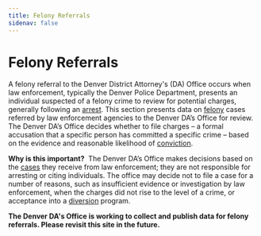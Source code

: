 ```yaml
---
title: Felony Referrals
sidenav: false
---
```

# Felony Referrals

A felony referral to the Denver District Attorney's (DA) Office occurs when law enforcement, typically the Denver Police Department, presents an individual suspected of a felony crime to review for potential charges, generally following an <a href="/technical-notes#arrest">arrest</a>. This section presents data on <a href="/technical-notes#felony">felony</a> cases referred by law enforcement agencies to the Denver DA’s Office for review. The Denver DA’s Office decides whether to file charges – a formal accusation that a specific person has committed a specific crime – based on the evidence and reasonable likelihood of <a href="/technical-notes#conviction">conviction</a>. 

**Why is this important?**  The Denver DA’s Office makes decisions based on the <a href="/technical-notes#case">cases</a> they receive from law enforcement; they are not responsible for arresting or citing individuals. The office may decide not to file a case for a number of reasons, such as insufficient evidence or investigation by law enforcement, when the charges did not rise to the level of a crime, or acceptance into a  <a href="/technical-notes#diversion">diversion</a> program.

**The Denver DA's Office is working to collect and publish data for felony referrals. Please revisit this site in the future.**

<!---

## Indicators

Below are a set of <a href="/technical-notes#indicators">indicators</a>  that provide additional context about felony referrals. These indicators help the Denver DA's Office ensure we maximize government resources by making strategic decisions about which cases to accept for prosecution. 

<iframe title="Avoiding Unnecessary Felony Charges at Filing" aria-label="Interactive line chart" id="datawrapper-chart-qZJl6" src="https://datawrapper.dwcdn.net/qZJl6/" scrolling="no" frameborder="0" style="width: 0; min-width: 100% !important; border: none;" height="400"></iframe><script type="text/javascript">!function(){"use strict";window.addEventListener("message",(function(e){if(void 0!==e.data["datawrapper-height"]){var t=document.querySelectorAll("iframe");for(var a in e.data["datawrapper-height"])for(var r=0;r<t.length;r++){if(t[r].contentWindow===e.source)t[r].style.height=e.data["datawrapper-height"][a]+"px"}}}))}();
</script> <br>

\\\\[The Denver DA's Office is working to collect and publish data for declined felony referrals. Please revisit this site in the future.]

<br>

<br>

\--->

<br>